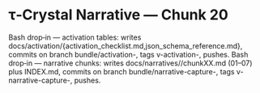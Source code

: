 # τ‑Crystal Narrative — Chunk 20

Bash drop‑in — activation tables: writes docs/activation/{activation_checklist.md,json_schema_reference.md}, commits on branch bundle/activation-<UTC>, tags v-activation-<UTC>, pushes.
Bash drop‑in — narrative chunks: writes docs/narratives/<UTC>/chunkXX.md (01–07) plus INDEX.md, commits on branch bundle/narrative-capture-<UTC>, tags v-narrative-capture-<UTC>, pushes.
